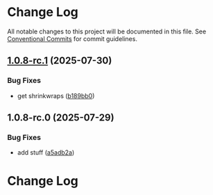 # Change Log

All notable changes to this project will be documented in this file.
See [Conventional Commits](https://conventionalcommits.org) for commit guidelines.

## [1.0.8-rc.1](https://github.com/zerobias-org/vendor/compare/@zerobias-org/vendor-splunk@1.0.8-rc.0...@zerobias-org/vendor-splunk@1.0.8-rc.1) (2025-07-30)


### Bug Fixes

* get shrinkwraps ([b189bb0](https://github.com/zerobias-org/vendor/commit/b189bb0cf53ad66427530ccc0eab7824527942d3))





## 1.0.8-rc.0 (2025-07-29)


### Bug Fixes

* add stuff ([a5adb2a](https://github.com/zerobias-org/vendor/commit/a5adb2aecd0670c42e9077affecb6a047bf30fc6))





# Change Log
